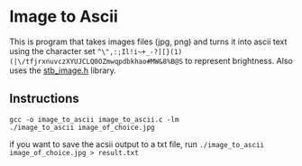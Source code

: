 # Image to Ascii

This is program that takes images files (jpg, png) and turns it into ascii text using the character set `^\",:;Il!i~+_-?][}(1)(|\/tfjrxnuvczXYUJCLQ0OZmwqpdbkhao#MW&8%B@S` to represent brightness. Also uses the [stb_image.h](https://github.com/nothings/stb/blob/master/stb_image.h) library.

## Instructions

```
gcc -o image_to_ascii image_to_ascii.c -lm
./image_to_ascii image_of_choice.jpg
```

if you want to save the acsii output to a txt file, run `./image_to_ascii image_of_choice.jpg > result.txt`
